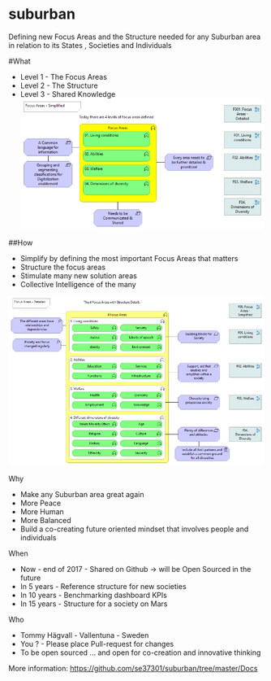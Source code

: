 # suburban

Defining new Focus Areas and the Structure needed for any Suburban area in relation to its States , Societies and Individuals

#What
- Level 1 - The Focus Areas
- Level 2 - The Structure
- Level 3 - Shared Knowledge
![Image of Suburban Focus Areas](https://github.com/se37301/suburban/blob/master/Docs/PNGs/F00.%20Focus%20Areas%20-%20Simplified.png)

##How 
- Simplify by defining the most important Focus Areas that matters
- Structure the focus areas
- Stimulate many new solution areas
- Collective Intelligence of the many


![Image of Suburban Focus Areas](https://github.com/se37301/suburban/blob/master/Docs/PNGs/F001.%20Focus%20Areas%20-%20Detailed.png)

Why
- Make any Suburban area great again
- More Peace
- More Human
- More Balanced
- Build a co-creating future oriented mindset that involves people and individuals

When
- Now - end of 2017 - Shared on Github -> will be Open Sourced in the future
- In 5 years -  Reference structure for new societies
- In 10 years - Benchmarking dashboard KPIs
- In 15 years - Structure for a society on Mars


Who
- Tommy Hägvall - Vallentuna - Sweden
- You ? - Please place Pull-request for changes 
- To be open sourced ... and open for co-creation and innovative thinking


More information:
https://github.com/se37301/suburban/tree/master/Docs
